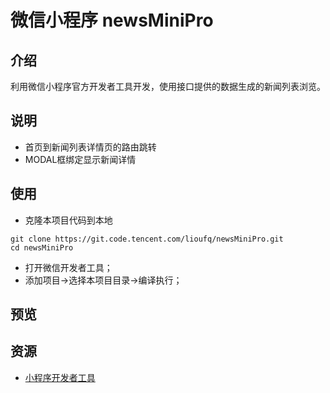 # 微信小程序 newsMiniPro

## 介绍

利用微信小程序官方开发者工具开发，使用接口提供的数据生成的新闻列表浏览。

## 说明

* 首页到新闻列表详情页的路由跳转
* MODAL框绑定显示新闻详情

## 使用

* 克隆本项目代码到本地

```
git clone https://git.code.tencent.com/lioufq/newsMiniPro.git
cd newsMiniPro
```

* 打开微信开发者工具；
* 添加项目->选择本项目目录->编译执行；

## 预览




## 资源

* [小程序开发者工具](https://mp.weixin.qq.com/debug/wxadoc/dev/devtools/download.html)
